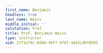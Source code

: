 ```yaml
---
first_name: Benjamin
headless: true
last_name: Weiss
middle_initial: ''
salutation: Prof.
title: Prof. Benjamin Weiss
type: instructor
uid: 37f1e70c-6566-4bff-9f87-4d42cd0f8593
---
```

